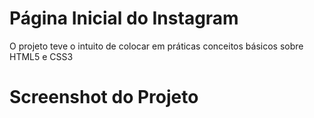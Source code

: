 # Página Inicial do Instagram
O projeto teve o intuito de colocar em práticas conceitos básicos sobre HTML5 e CSS3

# Screenshot do Projeto


